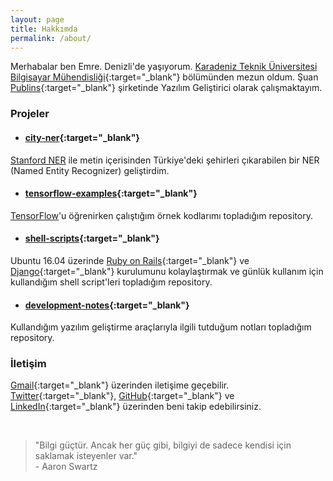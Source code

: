 ```yaml
---
layout: page
title: Hakkımda
permalink: /about/
---
```


<amp-img width="626" height="392" layout="responsive" src="/assets/images/anonymous-censored-mask.jpg"></amp-img>

Merhabalar ben Emre. Denizli'de yaşıyorum. [Karadeniz Teknik Üniversitesi Bilgisayar Mühendisliği](http://www.ktu.edu.tr/bilgisayar){:target="_blank"} bölümünden mezun oldum. Şuan [Publins](https://www.linkedin.com/company/15146096/){:target="_blank"} şirketinde Yazılım Geliştirici olarak çalışmaktayım.


### Projeler

- #### [city-ner](https://github.com/emredurukn/city-ner){:target="_blank"}
[Stanford NER](https://nlp.stanford.edu/software/CRF-NER.html) ile metin içerisinden Türkiye'deki şehirleri çıkarabilen bir NER (Named Entity Recognizer) geliştirdim.

- #### [tensorflow-examples](https://github.com/emredurukn/tensorflow-examples){:target="_blank"}
[TensorFlow](https://www.tensorflow.org/)'u öğrenirken çalıştığım örnek kodlarımı topladığım repository.

- #### [shell-scripts](https://github.com/emredurukn/shell-scripts){:target="_blank"}
Ubuntu 16.04 üzerinde [Ruby on Rails](http://rubyonrails.org/){:target="_blank"} ve [Django](https://www.djangoproject.com/){:target="_blank"} kurulumunu kolaylaştırmak ve günlük kullanım için kullandığım shell script'leri topladığım repository.

- #### [development-notes](https://github.com/emredurukn/development-notes){:target="_blank"}
Kullandığım yazılım geliştirme araçlarıyla ilgili tutduğum notları topladığım repository.

### İletişim

[Gmail](mailto:durukan.emre93@gmail.com){:target="_blank"} üzerinden iletişime geçebilir. [Twitter](https://twitter.com/emredurukn){:target="_blank"}, [GitHub](https://github.com/emredurukn){:target="_blank"} ve [LinkedIn](https://www.linkedin.com/in/emredurukn/){:target="_blank"} üzerinden  beni takip edebilirsiniz.

<br>

> "Bilgi güçtür. Ancak her güç gibi, bilgiyi de sadece kendisi için saklamak isteyenler var." <br> - Aaron Swartz
